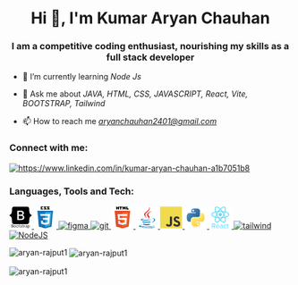 <h1 align="center">Hi 👋, I'm Kumar Aryan Chauhan</h1>
<h3 align="center">I am a competitive coding enthusiast, nourishing my skills as a full stack developer</h3>

- 🌱 I’m currently learning *Node Js*


- 💬 Ask me about *JAVA, HTML, CSS, JAVASCRIPT, React, Vite, BOOTSTRAP, Tailwind*

- 📫 How to reach me *aryanchauhan2401@gmail.com*

<h3 align="left">Connect with me:</h3>
<p align="left">
<a href="https://www.linkedin.com/in/kumar-aryan-chauhan-a1b7051b8" target="blank"><img align="center" src="https://raw.githubusercontent.com/rahuldkjain/github-profile-readme-generator/master/src/images/icons/Social/linked-in-alt.svg" alt="https://www.linkedin.com/in/kumar-aryan-chauhan-a1b7051b8" height="30" width="40" /></a>
</p>

<h3 align="left">Languages, Tools and Tech:</h3>
<p align="left"> <a href="https://getbootstrap.com" target="_blank" rel="noreferrer"> <img src="https://raw.githubusercontent.com/devicons/devicon/master/icons/bootstrap/bootstrap-plain-wordmark.svg" alt="bootstrap" width="40" height="40"/> </a> 
<a href="https://www.w3schools.com/css/" target="_blank" rel="noreferrer"> <img src="https://raw.githubusercontent.com/devicons/devicon/master/icons/css3/css3-original-wordmark.svg" alt="css3" width="40" height="40"/> </a> 
<a href="https://www.figma.com/" target="_blank" rel="noreferrer"> <img src="https://www.vectorlogo.zone/logos/figma/figma-icon.svg" alt="figma" width="40" height="40"/> </a>  
<a href="https://git-scm.com/" target="_blank" rel="noreferrer"> <img src="https://www.vectorlogo.zone/logos/git-scm/git-scm-icon.svg" alt="git" width="40" height="40"/> </a> 
<a href="https://www.w3.org/html/" target="_blank" rel="noreferrer"> <img src="https://raw.githubusercontent.com/devicons/devicon/master/icons/html5/html5-original-wordmark.svg" alt="html5" width="40" height="40"/> </a> 
<a href="https://www.java.com" target="_blank" rel="noreferrer"> <img src="https://raw.githubusercontent.com/devicons/devicon/master/icons/java/java-original.svg" alt="java" width="40" height="40"/> </a> 
<a href="https://developer.mozilla.org/en-US/docs/Web/JavaScript" target="_blank" rel="noreferrer"> <img src="https://raw.githubusercontent.com/devicons/devicon/master/icons/javascript/javascript-original.svg" alt="javascript" width="40" height="40"/> </a> 
<a href="https://www.python.org" target="_blank" rel="noreferrer"> <img src="https://raw.githubusercontent.com/devicons/devicon/master/icons/python/python-original.svg" alt="python" width="40" height="40"/> </a> 
<a href="https://reactjs.org/" target="_blank" rel="noreferrer"> <img src="https://raw.githubusercontent.com/devicons/devicon/master/icons/react/react-original-wordmark.svg" alt="react" width="40" height="40"/> </a> 
<a href="https://tailwindcss.com/" target="_blank" rel="noreferrer"> <img src="https://img.icons8.com/?size=512&id=CIAZz2CYc6Kc&format=png" alt="tailwind" width="40" height="40"/> </a>
<a href="https://nodejs.org/en" target="_blank" rel="noreferrer"> <img src="https://img.icons8.com/?size=512&id=hsPbhkOH4FMe&format=png" alt="NodeJS" width="40" height="40"/> </a>

<p><img align="left" src="https://github-readme-stats.vercel.app/api/top-langs?username=aryan-rajput1&show_icons=true&locale=en&layout=compact" alt="aryan-rajput1" /></p>

<p>&nbsp;<img align="center" src="https://github-readme-stats.vercel.app/api?username=aryan-rajput1&show_icons=true&locale=en" alt="aryan-rajput1" /></p>

<p><img align="center" src="https://github-readme-streak-stats.herokuapp.com/?user=aryan-rajput1&" alt="aryan-rajput1" /></p>
